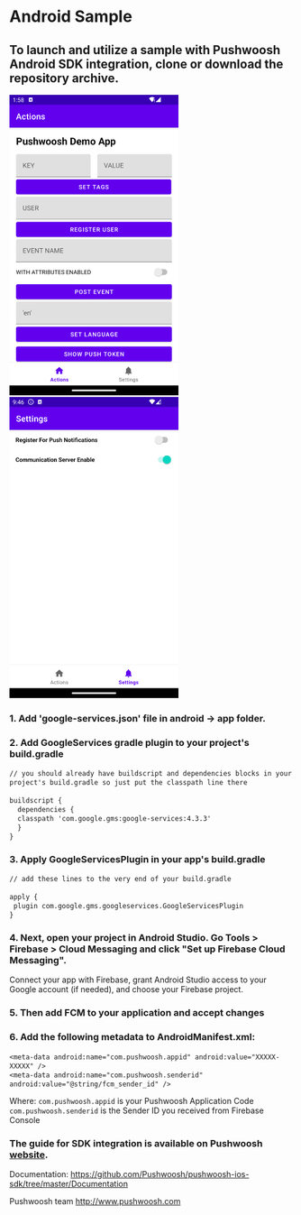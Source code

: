 # Android Sample

## To launch and utilize a sample with Pushwoosh Android SDK integration, clone or download the repository archive.

<img src="https://github.com/Pushwoosh/pushwoosh-android-sample/blob/main/Screenshots/Android_1.png" alt="Alt text" width="300"> <img src="https://github.com/Pushwoosh/pushwoosh-android-sample/blob/main/Screenshots/Android_2.png" alt="Alt text" width="300">

### 1. Add 'google-services.json' file in android -> app folder.

### 2. Add GoogleServices gradle plugin to your project's build.gradle

```
// you should already have buildscript and dependencies blocks in your project's build.gradle so just put the classpath line there

buildscript {
  dependencies {
  classpath 'com.google.gms:google-services:4.3.3'
  }
}

```

### 3. Apply GoogleServicesPlugin in your app's build.gradle

```
// add these lines to the very end of your build.gradle

apply {
 plugin com.google.gms.googleservices.GoogleServicesPlugin
}

```

### 4. Next, open your project in Android Studio. Go Tools > Firebase > Cloud Messaging and click "Set up Firebase Cloud Messaging".
Connect your app with Firebase, grant Android Studio access to your Google account (if needed), and choose your Firebase project.

### 5. Then add FCM to your application and accept changes

### 6. Add the following metadata to AndroidManifest.xml:

```
<meta-data android:name="com.pushwoosh.appid" android:value="XXXXX-XXXXX" />
<meta-data android:name="com.pushwoosh.senderid" android:value="@string/fcm_sender_id" /> 

```
Where:
```com.pushwoosh.appid``` is your Pushwoosh Application Code
```com.pushwoosh.senderid``` is the Sender ID you received from Firebase Console 


### The guide for SDK integration is available on Pushwoosh [website](https://docs.pushwoosh.com/platform-docs/pushwoosh-sdk/android-push-notifications/firebase-integration/integrate-pushwoosh-android-sdk).

Documentation:
https://github.com/Pushwoosh/pushwoosh-ios-sdk/tree/master/Documentation

Pushwoosh team
http://www.pushwoosh.com
